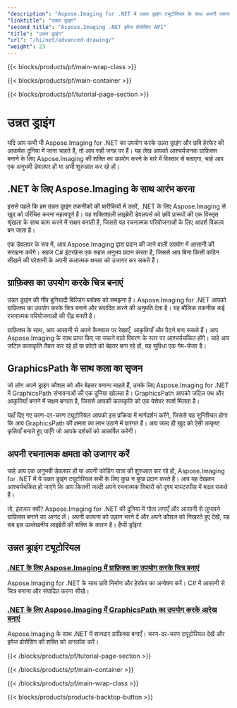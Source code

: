 ```yaml
---
"description": "Aspose.Imaging for .NET में उन्नत ड्राइंग ट्यूटोरियल के साथ अपनी रचनात्मकता को अनलॉक करें। C# के साथ आसानी से चित्र बनाना और संपादित करना सीखें।"
"linktitle": "उन्नत ड्राइंग"
"second_title": "Aspose.Imaging .NET इमेज प्रोसेसिंग API"
"title": "उन्नत ड्राइंग"
"url": "/hi/net/advanced-drawing/"
"weight": 23
---
```


{{< blocks/products/pf/main-wrap-class >}}

{{< blocks/products/pf/main-container >}}

{{< blocks/products/pf/tutorial-page-section >}}

# उन्नत ड्राइंग


यदि आप कभी भी Aspose.Imaging for .NET का उपयोग करके उन्नत ड्राइंग और छवि हेरफेर की आकर्षक दुनिया में जाना चाहते हैं, तो आप सही जगह पर हैं। यह लेख आपको आश्चर्यजनक ग्राफ़िक्स बनाने के लिए Aspose.Imaging की शक्ति का उपयोग करने के बारे में विस्तार से बताएगा, चाहे आप एक अनुभवी डेवलपर हों या अभी शुरुआत कर रहे हों।

## .NET के लिए Aspose.Imaging के साथ आरंभ करना

इससे पहले कि हम उन्नत ड्राइंग तकनीकों की बारीकियों में उतरें, .NET के लिए Aspose.Imaging से खुद को परिचित करना महत्वपूर्ण है। यह शक्तिशाली लाइब्रेरी डेवलपर्स को छवि प्रारूपों की एक विस्तृत श्रृंखला के साथ काम करने में सक्षम बनाती है, जिससे यह रचनात्मक परियोजनाओं के लिए आदर्श विकल्प बन जाता है।

एक डेवलपर के रूप में, आप Aspose.Imaging द्वारा प्रदान की जाने वाली उपयोग में आसानी की सराहना करेंगे। सहज C# इंटरफ़ेस एक सहज अनुभव प्रदान करता है, जिससे आप बिना किसी कठिन सीखने की परेशानी के अपनी कलात्मक क्षमता को उजागर कर सकते हैं।

## ग्राफ़िक्स का उपयोग करके चित्र बनाएं

उन्नत ड्राइंग की नींव बुनियादी बिल्डिंग ब्लॉक्स को समझना है। Aspose.Imaging for .NET आपको ग्राफ़िक्स का उपयोग करके चित्र बनाने और संपादित करने की अनुमति देता है। यह मौलिक तकनीक कई रचनात्मक परियोजनाओं की रीढ़ बनती है। 

ग्राफ़िक्स के साथ, आप आसानी से अपने कैनवास पर रेखाएँ, आकृतियाँ और पैटर्न बना सकते हैं। आप Aspose.Imaging के साथ प्राप्त किए जा सकने वाले विवरण के स्तर पर आश्चर्यचकित होंगे। चाहे आप जटिल कलाकृति तैयार कर रहे हों या फ़ोटो को बेहतर बना रहे हों, यह सुविधा एक गेम-चेंजर है।

## GraphicsPath के साथ कला का सृजन

जो लोग अपने ड्राइंग कौशल को और बेहतर बनाना चाहते हैं, उनके लिए Aspose.Imaging for .NET में GraphicsPath संभावनाओं की एक दुनिया खोलता है। GraphicsPath आपको जटिल पथ और आकृतियाँ बनाने में सक्षम बनाता है, जिससे आपकी कलाकृति को एक पेशेवर स्पर्श मिलता है।

यहाँ दिए गए चरण-दर-चरण ट्यूटोरियल आपको इस प्रक्रिया में मार्गदर्शन करेंगे, जिससे यह सुनिश्चित होगा कि आप GraphicsPath की क्षमता का लाभ उठाने में पारंगत हैं। आप जल्द ही खुद को ऐसी उत्कृष्ट कृतियाँ बनाते हुए पाएँगे जो आपके दर्शकों को आकर्षित करेंगी।

## अपनी रचनात्मक क्षमता को उजागर करें

चाहे आप एक अनुभवी डेवलपर हों या अपनी कोडिंग यात्रा की शुरुआत कर रहे हों, Aspose.Imaging for .NET में ये उन्नत ड्राइंग ट्यूटोरियल सभी के लिए कुछ न कुछ प्रदान करते हैं। आप यह देखकर आश्चर्यचकित हो जाएंगे कि आप कितनी जल्दी अपने रचनात्मक विचारों को दृश्य मास्टरपीस में बदल सकते हैं।

तो, इंतज़ार क्यों? Aspose.Imaging for .NET की दुनिया में गोता लगाएँ और आसानी से लुभावने ग्राफ़िक्स बनाने का आनंद लें। अपनी कल्पना को उड़ान भरने दें और अपने कौशल को निखरते हुए देखें, यह सब इस उल्लेखनीय लाइब्रेरी की शक्ति के कारण है। हैप्पी ड्रॉइंग!
## उन्नत ड्राइंग ट्यूटोरियल
### [.NET के लिए Aspose.Imaging में ग्राफ़िक्स का उपयोग करके चित्र बनाएं](./draw-using-graphics/)
Aspose.Imaging for .NET के साथ छवि निर्माण और हेरफेर का अन्वेषण करें। C# में आसानी से चित्र बनाना और संपादित करना सीखें।
### [.NET के लिए Aspose.Imaging में GraphicsPath का उपयोग करके आरेख बनाएं](./draw-using-graphicspath/)
Aspose.Imaging के साथ .NET में शानदार ग्राफ़िक्स बनाएँ। चरण-दर-चरण ट्यूटोरियल देखें और इमेज प्रोसेसिंग की शक्ति को अनलॉक करें।

{{< /blocks/products/pf/tutorial-page-section >}}

{{< /blocks/products/pf/main-container >}}

{{< /blocks/products/pf/main-wrap-class >}}

{{< blocks/products/products-backtop-button >}}